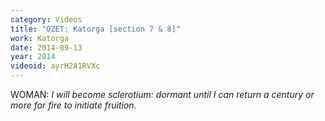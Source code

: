 ```yaml
---
category: Videos
title: "OZET: Katorga [section 7 & 8]"
work: Katorga
date: 2014-09-13
year: 2014
videoid: ayrH2A1RVXc
---
```


WOMAN: <em>I will become sclerotium: dormant until I can return a century or more for fire to initiate fruition.</em>




